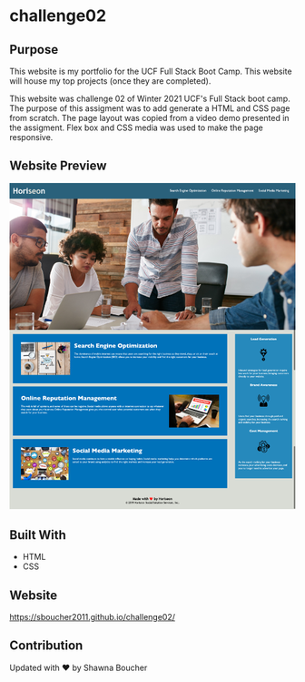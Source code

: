 # challenge02

## Purpose
This website is my portfolio for the UCF Full Stack Boot Camp.  This website will house my top projects (once they are completed).

This website was challenge 02 of Winter 2021 UCF's Full Stack boot camp.  The purpose of this assigment was to add generate a HTML and CSS page from scratch.  The page layout was copied from a video demo presented in the assigment.  Flex box and CSS media was used to make the page responsive.

## Website Preview
![alt text](https://github.com/sboucher2011/challenge01/blob/main/assets/images/website_image_for_readme.png)

## Built With
* HTML
* CSS

## Website
https://sboucher2011.github.io/challenge02/

## Contribution
Updated with ❤️ by Shawna Boucher